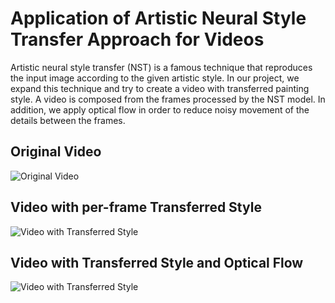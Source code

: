 # Application of Artistic Neural Style Transfer Approach for Videos

Artistic neural style transfer (NST) is a famous technique
that reproduces the input image according to the given artistic
style. 
In our project, we expand this technique and try to create a video with transferred painting style.
A video is composed from the frames processed by the NST model. In addition, we apply optical flow in order to reduce noisy movement of the details between the frames.

## Original Video
![Original Video](demos/orig_clip.gif)

## Video with per-frame Transferred Style
![Video with Transferred Style](demos/std_clip.gif)

## Video with Transferred Style and Optical Flow
![Video with Transferred Style](demos/OF_clip.gif)
